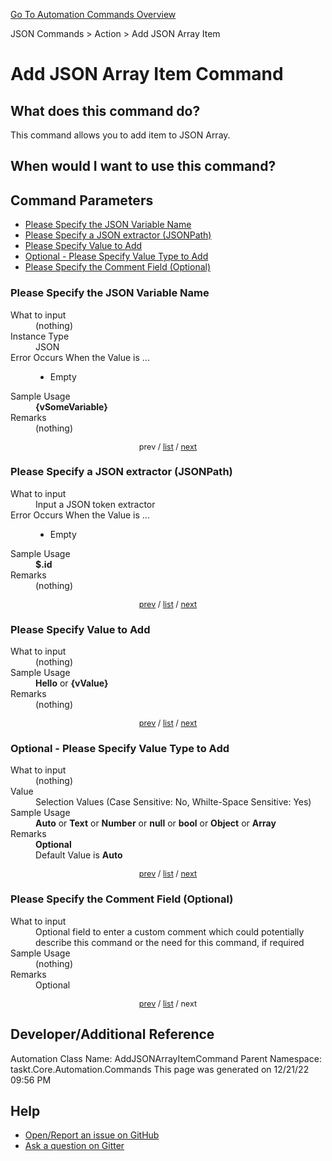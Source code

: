 <!--TITLE: Add JSON Array Item Command -->
<!-- SUBTITLE: a command in the JSON Commands group. -->
[Go To Automation Commands Overview](/automation-commands.md)


JSON Commands &gt; Action &gt; Add JSON Array Item


# Add JSON Array Item Command


## What does this command do?
This command allows you to add item to JSON Array.


## When would I want to use this command?



<a id="param_list"></a>
## Command Parameters
- [Please Specify the JSON Variable Name](#param_0)
- [Please Specify a JSON extractor (JSONPath)](#param_1)
- [Please Specify Value to Add](#param_2)
- [Optional - Please Specify Value Type to Add](#param_3)
- [Please Specify the Comment Field (Optional)](#param_4)


<a id="param_0"></a>
### Please Specify the JSON Variable Name


<dl>
<dt>What to input</dt><dd>(nothing)</dd>
<dt>Instance Type</dt><dd>JSON</dd>
<dt>Error Occurs When the Value is ...</dt><dd><ul>
<li>Empty</li>
</ul></dd>
<dt>Sample Usage</dt><dd><strong>{vSomeVariable}</strong></dd>
<dt>Remarks</dt><dd>(nothing)</dd>
</dl>




<div style="font-size: 90%; text-align: center">


prev / [list](#param_list) / [next](#param_1)


</div>


<a id="param_1"></a>
### Please Specify a JSON extractor (JSONPath)


<dl>
<dt>What to input</dt><dd>Input a JSON token extractor</dd>
<dt>Error Occurs When the Value is ...</dt><dd><ul>
<li>Empty</li>
</ul></dd>
<dt>Sample Usage</dt><dd><strong>$.id</strong></dd>
<dt>Remarks</dt><dd>(nothing)</dd>
</dl>




<div style="font-size: 90%; text-align: center">


[prev](#param_1) / [list](#param_list) / [next](#param_2)


</div>


<a id="param_2"></a>
### Please Specify Value to Add


<dl>
<dt>What to input</dt><dd>(nothing)</dd>
<dt>Sample Usage</dt><dd><strong>Hello</strong> or <strong>{vValue}</strong></dd>
<dt>Remarks</dt><dd>(nothing)</dd>
</dl>




<div style="font-size: 90%; text-align: center">


[prev](#param_2) / [list](#param_list) / [next](#param_3)


</div>


<a id="param_3"></a>
### Optional - Please Specify Value Type to Add


<dl>
<dt>What to input</dt><dd>(nothing)</dd>
<dt>Value</dt><dd>Selection Values (Case Sensitive: No, Whilte-Space Sensitive: Yes)</dd>
<dt>Sample Usage</dt><dd><strong>Auto</strong> or  <strong>Text</strong> or  <strong>Number</strong> or  <strong>null</strong> or  <strong>bool</strong> or  <strong>Object</strong> or  <strong>Array</strong></dd>
<dt>Remarks</dt><dd><strong>Optional</strong><br>Default Value is <strong>Auto</strong></dd>
</dl>




<div style="font-size: 90%; text-align: center">


[prev](#param_3) / [list](#param_list) / [next](#param_4)


</div>


<a id="param_4"></a>
### Please Specify the Comment Field (Optional)


<dl>
<dt>What to input</dt><dd>Optional field to enter a custom comment which could potentially describe this command or the need for this command, if required</dd>
<dt>Sample Usage</dt><dd>(nothing)</dd>
<dt>Remarks</dt><dd>Optional</dd>
</dl>




<div style="font-size: 90%; text-align: center">


[prev](#param_4) / [list](#param_list) / next


</div>


## Developer/Additional Reference
Automation Class Name: AddJSONArrayItemCommand
Parent Namespace: taskt.Core.Automation.Commands
This page was generated on 12/21/22 09:56 PM


## Help
- [Open/Report an issue on GitHub](https://github.com/saucepleez/taskt/issues/new)
- [Ask a question on Gitter](https://gitter.im/taskt-rpa/Lobby)
